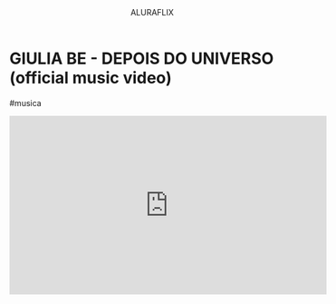<body>
    
<header>ALURAFLIX</header>



<H1>GIULIA BE - DEPOIS DO UNIVERSO (official music video)</H1>


<P>#musica</P>


<iframe width="560" height="315" src="https://www.youtube.com/embed/DwY36fs3c_E?si=70KkvzejFlCKtTFy"
 title="YouTube video player" frameborder="0" allow="accelerometer; autoplay; clipboard-write;
  encrypted-media; gyroscope; picture-in-picture; web-share" referrerpolicy="strict-origin-when-cross-origin" allowfullscreen></iframe>

</body>

